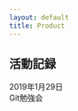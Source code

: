 ```yaml
---
layout: default
title: Product
---
```

## 活動記録
<p>
  <div class="memory-date">
    2019年1月29日
  </div>
  <div class="memory-title">
    Git勉強会
  </div>
</p>

